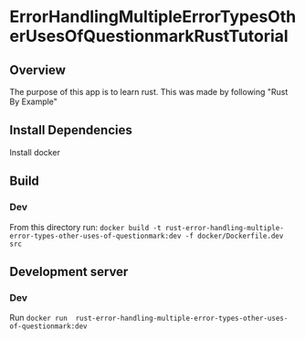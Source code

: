 # ErrorHandlingMultipleErrorTypesOtherUsesOfQuestionmarkRustTutorial

## Overview
The purpose of this app is to learn rust. This was made by following "Rust By Example"

## Install Dependencies
Install docker

## Build
### Dev
From this directory run: `docker build -t rust-error-handling-multiple-error-types-other-uses-of-questionmark:dev -f docker/Dockerfile.dev src`

## Development server
### Dev
Run `docker run  rust-error-handling-multiple-error-types-other-uses-of-questionmark:dev`